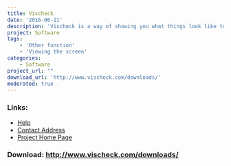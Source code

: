 ```yaml
---
title: Vischeck
date: '2016-06-21'
description: 'Vischeck is a way of showing you what things look like to someone who is color blind. You can try Vischeck online- either run Vischeck on your own image files or run Vischeck on a web page. You can also download programs to let you run it on your own computer.'
project: Software
tags:
    - 'Other function'
    - 'Viewing the screen'
categories:
    - Software
project_url: ""
download_url: 'http://www.vischeck.com/downloads/'
moderated: true
---
```



### Links:
- <a href="http://www.oatsoft.org/Software/Vischeck/help">Help</a>
- <a href="mailto:info@vischeck.com">Contact Address</a>
- <a href="http://www.vischeck.com/">Project Home Page</a>

### Download: http://www.vischeck.com/downloads/ 